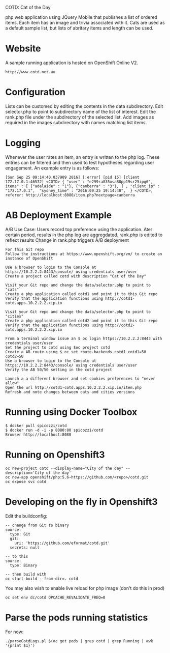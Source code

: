 
COTD: Cat of the Day

php web application using JQuery Mobile that publishes a list of ordered items. 
Each item has an image and trivia associated with it.
Cats are used as a default sample list, but lists of abritary items and length can be used.

# Website

A sample running application is hosted on OpenShift Online V2.

    http://www.cotd.net.au

# Configuration

Lists can be customed by editing the contents in the data subdirectory.
Edit selector.php to point to subdirectory name of the list of interest.
Edit the rank.php file under the subdirectory of the selected list.
Add images as required in the images subdirectory with names matching list items.

# Logging

Whenever the user rates an item, an entry is written to the php log.
These entries can be filtered and then used to test hypotheses regarding user engagement.
An example entry is as follows:

    [Sun Sep 25 09:14:40.037909 2016] [:error] [pid 15] [client 172.17.0.1:46572] <COTD> { "user" : "e299ra835usa88pp19sr25ipg6", items" : [ {"adelaide" : "1"}, {"canberra" : "3"}, ] , "client_ip" : "172.17.0.1",  "sydney_time" : "2016:09:25 19:14:40",  } </COTD>, referer: http://localhost:8080/item.php?nextpage=canberra

# AB Deployment Example

A/B Use Case: Users record top preference using the application. Ater certain period, results in the php log are aggregdated.
rank.php is edited to reflect results Change in rank.php triggers A/B deployment

    For this Git repo
    Follow the instructions at https://www.openshift.org/vm/ to create an instance of OpenShift 

    Use a browser to login to the Console at https://10.2.2.2:8443/console/ using credentials user/user
    Create a project called cotd with description "Cat of the Day"

    Visit your Git repo and change the data/selector.php to point to "cats"
    Create a php application called cotd1 and point it to this Git repo
    Verify that the application functions using http://cotd1-cotd.apps.10.2.2.2.xip.io

    Visit your Git repo and change the data/selector.php to point to "cities"
    Create a php application called cotd2 and point it to this Git repo
    Verify that the application functions using http://cotd2-cotd.apps.10.2.2.2.xip.io

    From a terminal window issue an $ oc login https://10.2.2.2:8443 with credentials user/user 
    Set the project to cotd using $oc project cotd
    Create a AB route using $ oc set route-backends cotd1 cotd1=50 cotd2=50
    Use a browser to login to the Console at https://10.2.2.2:8443/console/ using credentials user/user
    Verify the AB 50/50 setting in the cotd project

    Launch a a different browser and set cookies preferences to "never allow"
    Open the url http://cotd1-cotd.apps.10.2.2.2.xip.io/item.php
    Refresh and note changes between cats and cities versions


# Running using Docker Toolbox

    $ docker pull spicozzi/cotd
    $ docker run -d -i -p 8080:80 spicozzi/cotd
    Browser http://localhost:8080

# Running on Openshift3

    oc new-project cotd --display-name="City of the day" --description='City of the day'
    oc new-app openshift/php:5.6~https://github.com/<repo>/cotd.git
    oc expose svc cotd

# Developing on the fly in Openshift3

Edit the buildconfig:

    -- change from Git to binary
    source:
      type: Git
      git:
        uri: 'https://github.com/eformat/cotd.git'
      secrets: null

    -- to this
    source:
      type: Binary

    -- then build with
    oc start-build --from-dir=. cotd

You may also wish to enable live reload for php image (don't do this in prod)

    oc set env dc/cotd OPCACHE_REVALIDATE_FREQ=0

# Parse the pods running statistics

For now:

    ./parseCotdLogs.pl $(oc get pods | grep cotd | grep Running | awk '{print $1}')
